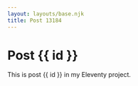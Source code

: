 ```yaml
---
layout: layouts/base.njk
title: Post 13184
---
```


# Post {{ id }}

This is post {{ id }} in my Eleventy project.
